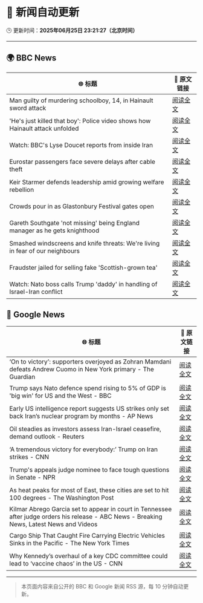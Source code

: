 # 🧠 新闻自动更新

🕒 更新时间：**2025年06月25日 23:21:27（北京时间）**

---

## 🌍 BBC News

| 🌐 标题 | 🔗 原文链接 |
|--------|-------------|
| Man guilty of murdering schoolboy, 14, in Hainault sword attack | [阅读全文](https://www.bbc.com/news/articles/cwyrg6ynnx9o) |
| 'He's just killed that boy': Police video shows how Hainault attack unfolded | [阅读全文](https://www.bbc.com/news/articles/clyx0xkjmmgo) |
| Watch: BBC's Lyse Doucet reports from inside Iran | [阅读全文](https://www.bbc.com/news/videos/ceq7jjg929qo) |
| Eurostar passengers face severe delays after cable theft | [阅读全文](https://www.bbc.com/news/articles/c4gedxe7wnro) |
| Keir Starmer defends leadership amid growing welfare rebellion | [阅读全文](https://www.bbc.com/news/articles/cr792ej27y3o) |
| Crowds pour in as Glastonbury Festival gates open | [阅读全文](https://www.bbc.com/news/articles/c23g4vd7p99o) |
| Gareth Southgate 'not missing' being England manager as he gets knighthood | [阅读全文](https://www.bbc.com/sport/football/articles/c4g8eeey25lo) |
| Smashed windscreens and knife threats: We're living in fear of our neighbours | [阅读全文](https://www.bbc.com/news/articles/c86gq3v8yplo) |
| Fraudster jailed for selling fake 'Scottish-grown tea' | [阅读全文](https://www.bbc.com/news/articles/c1dngyk69d0o) |
| Watch: Nato boss calls Trump 'daddy' in handling of Israel-Iran conflict | [阅读全文](https://www.bbc.com/news/videos/c1e0nnx60q6o) |

## 📰 Google News

| 🌐 标题 | 🔗 原文链接 |
|--------|-------------|
| ‘On to victory’: supporters overjoyed as Zohran Mamdani defeats Andrew Cuomo in New York primary - The Guardian | [阅读全文](https://news.google.com/rss/articles/CBMi0AFBVV95cUxQSWZZQU9UNnZEcEJqSDFMSEhKaHhXZGtuZjlIWGlNSzFjcm52d1prRGVwa29WeE9xVnhva2R3YUF2cVhOWjQxZHFVRVlrRzhrM1llY1ktQnlQcFA0ZFVsSkh2eWZPc0t6UEVNM0tUM2JiYkpGdjNnMGI4aU5FTDdaVWcwbHotN2NoT1NMb0V1NHlKWkRvTHJEN3NXODBiM19xemdMLXJkZ2JoOXZkcjVpekV3M2lLTmt5X04wcGlZZjBJMk9wNEFycHdLel8yMEQ4?oc=5) |
| Trump says Nato defence spend rising to 5% of GDP is 'big win' for US and the West - BBC | [阅读全文](https://news.google.com/rss/articles/CBMiVEFVX3lxTE1UVDJEekpkZU9BTU8tWUVJZklGSENwdW02YzFPaDFza2QxQy1hUHRFb3JsNlpra3BWbHhIUGdrQWU5MTlidFZNenJkY1ozanloQlNFRA?oc=5) |
| Early US intelligence report suggests US strikes only set back Iran’s nuclear program by months - AP News | [阅读全文](https://news.google.com/rss/articles/CBMipgFBVV95cUxNOTY4UFQ0eGpLeEVpSHFqdEg2Wjh3M0xGX3N0RFRDdXFXUmd0emUxS1E1TE1DR1lYcWlTT1l0TGE4S0tCSDJwMmtpMjdRUFc4cEw4M2xZZ2lFU05RV3VrdkJoQnJRRG9pQWU4QVJ2cjdTZjdsSWhGbmc5UHlSV3RkdHRPdFc2UmEwMVE2c3pSMkQxZjE3dUY2LVd1WjYtRmhudlpVeGVn?oc=5) |
| Oil steadies as investors assess Iran-Israel ceasefire, demand outlook - Reuters | [阅读全文](https://news.google.com/rss/articles/CBMiswFBVV95cUxPdmN4eFl0RG9hVXV5bE1sc2ZPc1Nkal9FbnlTQjlHMkdpYW1zZmtsaXhHc0VvbVNfQ0UyZ3VIYzd1eHczNEdOWE9NUkdodUJvbktYbzdsUDhycFlBalY3YW9UbmpyaUxkX3dELXk3YlR4TTRtMEpOYTFXVTR0Q2FBR0V0aUwzNDlyeHlRWkk5dVFTWTAyTzZwNFdFX05yYWU5R054LXJKY3FWb2FhNnpxX1RqNA?oc=5) |
| ‘A tremendous victory for everybody:’ Trump on Iran strikes - CNN | [阅读全文](https://news.google.com/rss/articles/CBMigAFBVV95cUxPOVFpa29NZFJxMWYzc3VHVmVCb3RvZGt6ZEFXRl9IbG5neTFyOFMxc2R6dWRNWnYwclowb2tITEU4MVNHdW83eTRxYVNQSVY2Z0hhZm10YzE5ck0zRXFaTWNfdGpVUXRhY3cxOXJQSm85MkxsZm91NTJqV1loM1FzdQ?oc=5) |
| Trump's appeals judge nominee to face tough questions in Senate - NPR | [阅读全文](https://news.google.com/rss/articles/CBMif0FVX3lxTE4xbmNYOVRRVEl3R0p1YjN1MkNmLTFjYVJUd0c5T04wNkZBSWRIcjZtWUd3OC1iT2tjcEZVc0tBejI1VWc4RE9wd1ZvWnA2VEc1amxBUmZZaVgtQ1QzZktCMFYxVVR5cTFTNWJyTGU3X09OcXFXNy10ODBOdUJlVDQ?oc=5) |
| As heat peaks for most of East, these cities are set to hit 100 degrees - The Washington Post | [阅读全文](https://news.google.com/rss/articles/CBMilAFBVV95cUxOZmZLTVd1bENRSDRIWWNtakdQY0poUHQtbC1sMjlQOWdBWklZdkJId3N4ekVITmw1Nm1LeVB3cVV3aUdndHZUYUkxVTY0dkRnVnVocldOa2tEa3J4VDhWUG1pNG5ncDlORGZtN09NSEZISEpZajdIajZkZ0JBcDBXT21YTFI0SjctaE0tQ2ZveElXNG9v?oc=5) |
| Kilmar Abrego Garcia set to appear in court in Tennessee after judge orders his release - ABC News - Breaking News, Latest News and Videos | [阅读全文](https://news.google.com/rss/articles/CBMingFBVV95cUxOdFFPa09nMXA5OFNFaml0Ukd5bUVpNVB0ZDU1UDFSX25ZdEhMNVkzN0lWMzhORWg0UkdtTF9zaHZkdUY1enFEYVV6SXhNVnYwOEJjbVd2ZEpybGstNmZyQXE1N1NmRGRlMU5ERWJlb1NUcy0tSVNLZlFJNDloekt2U19yUTVocDZ2SEd4N1I0a25qbS1OUk1YeHBWQmZhQdIBowFBVV95cUxNZXlsNlhwUDdrRy1lajVJeDBDNGd1ZHFhQy1ORENpdEIxTEtVRnBaeGZrU1hJNk8xMUppLWJfTkd0cV90MHBRRmJTbmJjdG5wbGlGRjNEc0c1QVk2U2dwWVhHblg0UkZQVklSMFZoQnh6MGhZVkZQMlBIYU8wSzc2ekh6ZU1Wd2tYX1hFc2hTWlhUVjNMWFR6LThwazJWVVJvOVhZ?oc=5) |
| Cargo Ship That Caught Fire Carrying Electric Vehicles Sinks in the Pacific - The New York Times | [阅读全文](https://news.google.com/rss/articles/CBMiiwFBVV95cUxOUG9hOUp0Nlg5cENsY3pLYkREeEdvZHltX2l0blJPMXpIdjBGRnJkMjRjMV9sdTNEc2J5azVRcnpvZW05OGYxRDVxTGEwOFNkWm1wR1VYdVk4ZVB4ZU1sY0ZZUFhpaUdDYkQ1WHlmYkJCbDlId3pLTnYwZktfU09IWXJhVFBDV3hCSkxR?oc=5) |
| Why Kennedy’s overhaul of a key CDC committee could lead to ‘vaccine chaos’ in the US - CNN | [阅读全文](https://news.google.com/rss/articles/CBMibkFVX3lxTE5SN1VxOTJ1MmhCM0R0Y05NSmN4aW56YWFOOWoxX1Rhc25qcE4xdnllcEo2YnBySmRyNElOTDVxaG9id3FScXRLalVOYWxsMUdsMEc3UWloQmt6VDBfa0ZadXFZZGdIYWFQMjcxSHNR0gFzQVVfeXFMTlJfXzFOZHhSekd5SFpBY193cjlsOER2X01RUWROSEJhYVRIVUhqb3ZmSnVUS3pIaFVWc0RBMDlGak93em5ybFZQcHZ3eUk0OGxEVWlYaFhWem1LNll5NjV6RGgxbjBkNzZoWHhVdUdaYkdrTQ?oc=5) |

---
> 本页面内容来自公开的 BBC 和 Google 新闻 RSS 源，每 10 分钟自动更新。